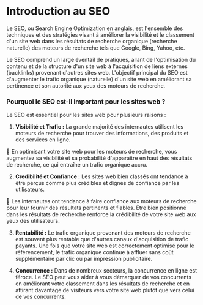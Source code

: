# Introduction au SEO 

Le SEO, ou Search Engine Optimization en anglais, est l'ensemble des techniques et des stratégies visant à améliorer la visibilité et le classement d'un site web dans les résultats de recherche organique (recherche naturelle) des moteurs de recherche tels que Google, Bing, Yahoo, etc. 

Le SEO comprend un large éventail de pratiques, allant de l'optimisation du contenu et de la structure d'un site web à l'acquisition de liens externes (backlinks) provenant d'autres sites web. L'objectif principal du SEO est d'augmenter le trafic organique (naturelle) d'un site web en améliorant sa pertinence et son autorité aux yeux des moteurs de recherche.

### Pourquoi le SEO est-il important pour les sites web ?

Le SEO est essentiel pour les sites web pour plusieurs raisons :

1. **Visibilité et Trafic :** La grande majorité des internautes utilisent les moteurs de recherche pour trouver des informations, des produits et des services en ligne. 

🚀 En optimisant votre site web pour les moteurs de recherche, vous augmentez sa visibilité et sa probabilité d'apparaître en haut des résultats de recherche, ce qui entraîne un trafic organique accru.

2. **Credibilité et Confiance :** Les sites web bien classés ont tendance à être perçus comme plus crédibles et dignes de confiance par les utilisateurs. 

🚀 Les internautes ont tendance à faire confiance aux moteurs de recherche pour leur fournir des résultats pertinents et fiables. Être bien positionné dans les résultats de recherche renforce la crédibilité de votre site web aux yeux des utilisateurs.

3. **Rentabilité :** Le trafic organique provenant des moteurs de recherche est souvent plus rentable que d'autres canaux d'acquisition de trafic payants. Une fois que votre site web est correctement optimisé pour le référencement, le trafic organique continue à affluer sans coût supplémentaire par clic ou par impression publicitaire.

4. **Concurrence :** Dans de nombreux secteurs, la concurrence en ligne est féroce. Le SEO peut vous aider à vous démarquer de vos concurrents en améliorant votre classement dans les résultats de recherche et en attirant davantage de visiteurs vers votre site web plutôt que vers celui de vos concurrents.

